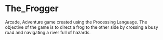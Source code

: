 # The_Frogger
Arcade, Adventure game created using the Processing Language. The objective of the game is to direct a frog to the other side by crossing a busy road and navigating a river full of hazards.
